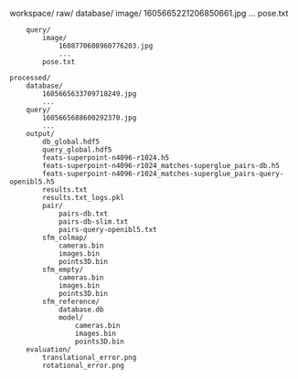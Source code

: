 
workspace/
    raw/
        database/
            image/
                1605665221206850661.jpg
                ...
            pose.txt

        query/
            image/
                1608770608960776203.jpg
                ...
            pose.txt

    processed/
        database/
            1605665633709718249.jpg
            ...
        query/
            1605665688600292370.jpg
            ...
        output/
            db_global.hdf5
            query_global.hdf5
            feats-superpoint-n4096-r1024.h5
            feats-superpoint-n4096-r1024_matches-superglue_pairs-db.h5
            feats-superpoint-n4096-r1024_matches-superglue_pairs-query-openibl5.h5
            results.txt
            results.txt_logs.pkl
            pair/
                pairs-db.txt
                pairs-db-slim.txt
                pairs-query-openibl5.txt
            sfm_colmap/
                cameras.bin
                images.bin
                points3D.bin
            sfm_empty/
                cameras.bin
                images.bin
                points3D.bin
            sfm_reference/
                database.db
                model/
                    cameras.bin
                    images.bin
                    points3D.bin
        evaluation/
            translational_error.png
            rotational_error.png
